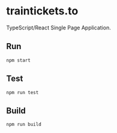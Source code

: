 # traintickets.to

TypeScript/React Single Page Application.

## Run

```
npm start
```

## Test

```
npm run test
```

## Build

```
npm run build
```